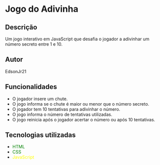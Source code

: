 # Jogo do Adivinha

## Descrição

Um jogo interativo em JavaScript que desafia o jogador a adivinhar um número secreto entre 1 e 10.

## Autor

EdsonJr21

## Funcionalidades

- O jogador insere um chute.
- O jogo informa se o chute é maior ou menor que o número secreto.
- O jogador tem 10 tentativas para adivinhar o número.
- O jogo informa o número de tentativas utilizadas.
- O jogo reinicia após o jogador acertar o número ou após 10 tentativas.

## Tecnologias utilizadas

- <span style="color:green">HTML</span>
- <span style="color:green">CSS</span>
- <span style="color:yellow">JavaScript</span>
